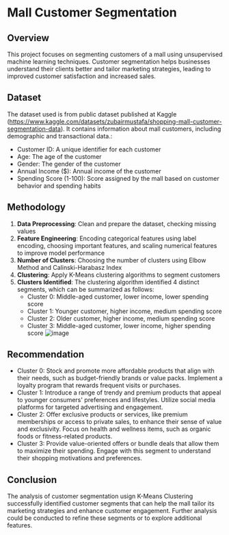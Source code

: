 # Mall Customer Segmentation
## Overview
This project focuses on segmenting customers of a mall using unsupervised machine learning techniques. Customer segmentation helps businesses understand their clients better and tailor marketing strategies, leading to improved customer satisfaction and increased sales.

## Dataset
The dataset used is from public dataset published at Kaggle (https://www.kaggle.com/datasets/zubairmustafa/shopping-mall-customer-segmentation-data). It contains information about mall customers, including demographic and transactional data.:

- Customer ID: A unique identifier for each customer
- Age: The age of the customer
- Gender: The gender of the customer
- Annual Income ($): Annual income of the customer
- Spending Score (1-100): Score assigned by the mall based on customer behavior and spending habits

## Methodology
1. **Data Preprocessing**: Clean and prepare the dataset, checking missing values
2. **Feature Engineering**: Encoding categorical features using label encoding, choosing important features, and scaling numerical features to improve model performance
3. **Number of Clusters**: Choosing the number of clusters using Elbow Method and Calinski-Harabasz Index
4. **Clustering**: Apply K-Means clustering algorithms to segment customers
5. **Clusters Identified**: The clustering algorithm identified 4 distinct segments, which can be summarized as follows:
   - Cluster 0: Middle-aged customer, lower income, lower spending score
   - Cluster 1: Younger customer, higher income, medium spending score
   - Cluster 2: Older customer, higher income, medium spending score
   - Cluster 3: Middle-aged customer, lower income, higher spending score
![image](https://github.com/user-attachments/assets/55c6e92c-2d57-4af7-abd6-d35e2e738af3)

## Recommendation
- Cluster 0: Stock and promote more affordable products that align with their needs, such as budget-friendly brands or value packs. Implement a loyalty program that rewards frequent visits or purchases.
- Cluster 1: Introduce a range of trendy and premium products that appeal to younger consumers' preferences and lifestyles. Utilize social media platforms for targeted advertising and engagement.
- Cluster 2: Offer exclusive products or services, like premium memberships or access to private sales, to enhance their sense of value and exclusivity. Focus on health and wellness items, such as organic foods or fitness-related products.
- Cluster 3: Provide value-oriented offers or bundle deals that allow them to maximize their spending. Engage with this segment to understand their shopping motivations and preferences.

## Conclusion
The analysis of customer segmentation usign K-Means Clustering successfully identified customer segments that can help the mall tailor its marketing strategies and enhance customer engagement. Further analysis could be conducted to refine these segments or to explore additional features.

